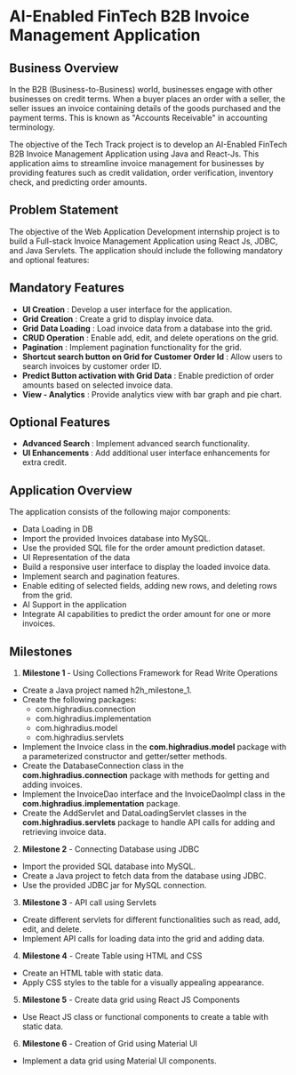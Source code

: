 # AI-Enabled FinTech B2B Invoice Management Application

## Business Overview

In the B2B (Business-to-Business) world, businesses engage with other businesses on credit terms. When a buyer places an order with a seller, the seller issues an invoice containing details of the goods purchased and the payment terms. This is known as "Accounts Receivable" in accounting terminology.

The objective of the Tech Track project is to develop an AI-Enabled FinTech B2B Invoice Management Application using Java and React-Js. This application aims to streamline invoice management for businesses by providing features such as credit validation, order verification, inventory check, and predicting order amounts.

## Problem Statement

The objective of the Web Application Development internship project is to build a Full-stack Invoice Management Application using React Js, JDBC, and Java Servlets. The application should include the following mandatory and optional features:

## Mandatory Features

- <b> UI Creation</b> : Develop a user interface for the application.
- <b> Grid Creation</b> : Create a grid to display invoice data.
- <b> Grid Data Loading</b> : Load invoice data from a database into the grid.
- <b> CRUD Operation</b> : Enable add, edit, and delete operations on the grid.
- <b> Pagination</b> : Implement pagination functionality for the grid.
- <b> Shortcut search button on Grid for Customer Order Id</b> : Allow users to search invoices by customer order ID.
- <b> Predict Button activation with Grid Data</b> : Enable prediction of order amounts based on selected invoice data.
- <b> View - Analytics</b> : Provide analytics view with bar graph and pie chart.

## Optional Features

- <b> Advanced Search </b>: Implement advanced search functionality.
- <b> UI Enhancements </b>: Add additional user interface enhancements for extra credit.

## Application Overview

The application consists of the following major components:

- Data Loading in DB
- Import the provided Invoices database into MySQL.
- Use the provided SQL file for the order amount prediction dataset.
- UI Representation of the data
- Build a responsive user interface to display the loaded invoice data.
- Implement search and pagination features.
- Enable editing of selected fields, adding new rows, and deleting rows from the grid.
- AI Support in the application
- Integrate AI capabilities to predict the order amount for one or more invoices.

## Milestones

1. <b> Milestone 1 </b> - Using Collections Framework for Read Write Operations

- Create a Java project named h2h_milestone_1.
- Create the following packages:
  - com.highradius.connection
  - com.highradius.implementation
  - com.highradius.model
  - com.highradius.servlets
- Implement the Invoice class in the <b>com.highradius.model</b> package with a parameterized constructor and getter/setter methods.
- Create the DatabaseConnection class in the <b>com.highradius.connection</b> package with methods for getting and adding invoices.
- Implement the InvoiceDao interface and the InvoiceDaoImpl class in the <b>com.highradius.implementation</b> package.
- Create the AddServlet and DataLoadingServlet classes in the <b>com.highradius.servlets</b> package to handle API calls for adding and retrieving invoice data.

2. <b>Milestone 2</b> - Connecting Database using JDBC

- Import the provided SQL database into MySQL.
- Create a Java project to fetch data from the database using JDBC.
- Use the provided JDBC jar for MySQL connection.

3. <b>Milestone 3</b> - API call using Servlets

- Create different servlets for different functionalities such as read, add, edit, and delete.
- Implement API calls for loading data into the grid and adding data.

4. <b>Milestone 4</b> - Create Table using HTML and CSS

- Create an HTML table with static data.
- Apply CSS styles to the table for a visually appealing appearance.

5. <b>Milestone 5</b> - Create data grid using React JS Components

- Use React JS class or functional components to create a table with static data.

6. <b>Milestone 6</b> - Creation of Grid using Material UI

- Implement a data grid using Material UI components.
